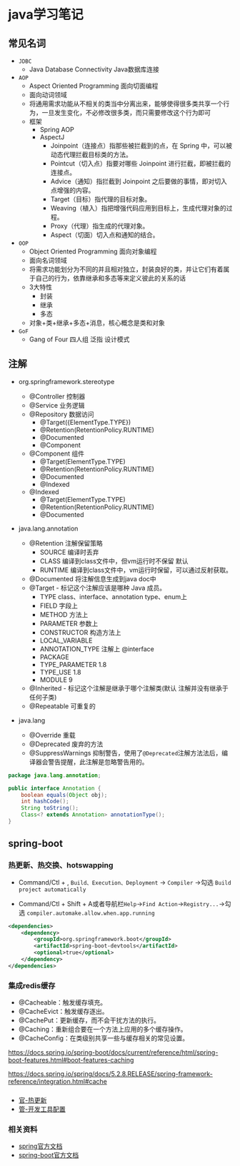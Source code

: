 # java学习笔记

## 常见名词

- `JDBC`
  - Java Database Connectivity Java数据库连接
- `AOP`
  - Aspect Oriented Programming 面向切面编程
  - 面向动词领域
  - 将通用需求功能从不相关的类当中分离出来，能够使得很多类共享一个行为，一旦发生变化，不必修改很多类，而只需要修改这个行为即可
  - 框架
    - Spring AOP
    - AspectJ
      - Joinpoint（连接点）指那些被拦截到的点，在 Spring 中，可以被动态代理拦截目标类的方法。
      - Pointcut（切入点）指要对哪些 Joinpoint 进行拦截，即被拦截的连接点。
      - Advice（通知）指拦截到 Joinpoint 之后要做的事情，即对切入点增强的内容。
      - Target（目标）指代理的目标对象。
      - Weaving（植入）指把增强代码应用到目标上，生成代理对象的过程。
      - Proxy（代理）指生成的代理对象。
      - Aspect（切面）切入点和通知的结合。
- `OOP`
  - Object Oriented Programming 面向对象编程
  - 面向名词领域
  - 将需求功能划分为不同的并且相对独立，封装良好的类，并让它们有着属于自己的行为，依靠继承和多态等来定义彼此的关系的话
  - 3大特性
    - 封装
    - 继承
    - 多态
  - 对象+类+继承+多态+消息，核心概念是类和对象
- `GoF`
  - Gang of Four 四人组 泛指 设计模式


## 注解

- org.springframework.stereotype
  - @Controller 控制器
  - @Service 业务逻辑
  - @Repository  数据访问
    - @Target({ElementType.TYPE})
    - @Retention(RetentionPolicy.RUNTIME)
    - @Documented
    - @Component
  - @Component 组件
    - @Target(ElementType.TYPE)
    - @Retention(RetentionPolicy.RUNTIME)
    - @Documented
    - @Indexed
  - @Indexed
    - @Target(ElementType.TYPE)
    - @Retention(RetentionPolicy.RUNTIME)
    - @Documented

- java.lang.annotation
  - @Retention 注解保留策略
    - SOURCE 编译时丢弃
    - CLASS 编译到class文件中，但vm运行时不保留 默认
    - RUNTIME 编译到class文件中，vm运行时保留，可以通过反射获取。
  - @Documented 将注解信息生成到java doc中
  - @Target - 标记这个注解应该是哪种 Java 成员。
    - TYPE class、interface、annotation type、enum上
    - FIELD 字段上
    - METHOD 方法上
    - PARAMETER 参数上
    - CONSTRUCTOR 构造方法上
    - LOCAL_VARIABLE
    - ANNOTATION_TYPE 注解上 @interface
    - PACKAGE
    - TYPE_PARAMETER 1.8
    - TYPE_USE 1.8
    - MODULE 9
  - @Inherited - 标记这个注解是继承于哪个注解类(默认 注解并没有继承于任何子类)
  - @Repeatable 可重复的
- java.lang
  - @Override 重载
  - @Deprecated 废弃的方法
  - @SuppressWarnings 抑制警告，使用了`@Deprecated`注解方法法后，编译器会警告提醒，此注解是忽略警告用的。


```java
package java.lang.annotation;

public interface Annotation {
    boolean equals(Object obj);
    int hashCode();
    String toString();
    Class<? extends Annotation> annotationType();
}

```

## spring-boot


### 热更新、热交换、hotswapping

- Command/Ctl + , `Build、Execution、Deployment` -> `Compiler` ->勾选 `Build project automatically`

- Command/Ctl + Shift + A或者导航栏`Help`->`Find Action`->`Registry...`->勾选 `compiler.automake.allow.when.app.running`

```xml
<dependencies>
    <dependency>
        <groupId>org.springframework.boot</groupId>
        <artifactId>spring-boot-devtools</artifactId>
        <optional>true</optional>
    </dependency>
</dependencies>
```


### 集成redis缓存

- @Cacheable：触发​​缓存填充。
- @CacheEvict：触发​​缓存逐出。
- @CachePut：更新缓存，而不会干扰方法的执行。
- @Caching：重新组合要在一个方法上应用的多个缓存操作。
- @CacheConfig：在类级别共享一些与缓存相关的常见设置。

https://docs.spring.io/spring-boot/docs/current/reference/html/spring-boot-features.html#boot-features-caching

https://docs.spring.io/spring/docs/5.2.8.RELEASE/spring-framework-reference/integration.html#cache

###

- [官-热更新](https://docs.spring.io/spring-boot/docs/current-SNAPSHOT/reference/htmlsingle/#howto-hotswapping)
- [管-开发工具配置](https://docs.spring.io/spring-boot/docs/current-SNAPSHOT/reference/htmlsingle/#using-boot-devtools)


### 相关资料

- [spring官方文档](https://docs.spring.io/spring/docs/current/spring-framework-reference/)
- [spring-boot官方文档](https://docs.spring.io/spring-boot/docs/current-SNAPSHOT/reference/htmlsingle/)


